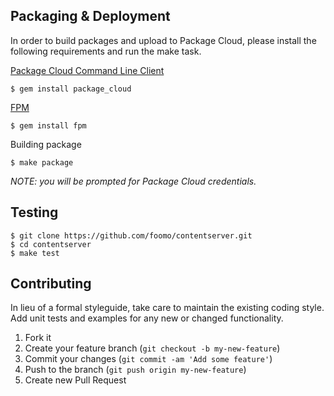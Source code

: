 Packaging & Deployment
----------------------

In order to build packages and upload to Package Cloud, please install the following requirements and run the make task.

[Package Cloud Command Line Client](https://packagecloud.io/docs#cli_install)

```
$ gem install package_cloud
```

[FPM](https://github.com/jordansissel/fpm)

```
$ gem install fpm
```

Building package

```
$ make package
```

*NOTE: you will be prompted for Package Cloud credentials.*

Testing
-------

```
$ git clone https://github.com/foomo/contentserver.git
$ cd contentserver
$ make test
```

Contributing
------------

In lieu of a formal styleguide, take care to maintain the existing coding style. Add unit tests and examples for any new or changed functionality.

1.	Fork it
2.	Create your feature branch (`git checkout -b my-new-feature`\)
3.	Commit your changes (`git commit -am 'Add some feature'`\)
4.	Push to the branch (`git push origin my-new-feature`\)
5.	Create new Pull Request
